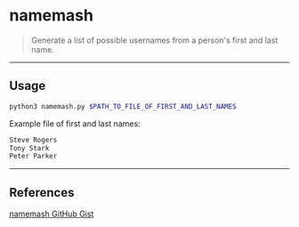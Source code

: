 # namemash

> Generate a list of possible usernames from a person's first and last name.

---

## Usage

```bash
python3 namemash.py $PATH_TO_FILE_OF_FIRST_AND_LAST_NAMES
```

Example file of first and last names:

```txt
Steve Rogers
Tony Stark
Peter Parker
```

---

## References

[namemash GitHub Gist](https://gist.github.com/superkojiman/11076951)
